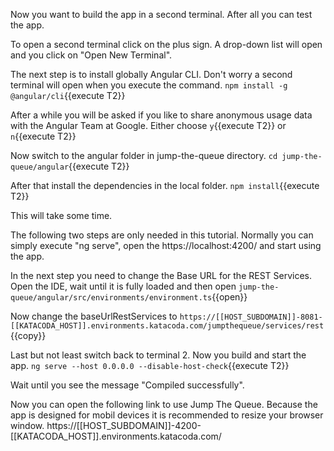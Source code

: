 Now you want to build the app in a second terminal. After all you can test the app.

To open a second terminal click on the plus sign. A drop-down list will open and you click on "Open New Terminal".  

The next step is to install globally Angular CLI. Don't worry a second terminal will open when you execute the command.
`npm install -g @angular/cli`{{execute T2}}

After a while you will be asked if you like to share anonymous usage data with the Angular Team at Google.
Either choose `y`{{execute T2}} or `n`{{execute T2}}
 
Now switch to the angular folder in jump-the-queue directory.
`cd jump-the-queue/angular`{{execute T2}}

 
After that install the dependencies in the local folder.
`npm install`{{execute T2}}

This will take some time.

The following two steps are only needed in this tutorial. Normally you can simply execute "ng serve", open the https://localhost:4200/ and start using the app.

In the next step you need to change the Base URL for the REST Services. Open the IDE, wait until it is fully loaded and then open
`jump-the-queue/angular/src/environments/environment.ts`{{open}}

Now change the baseUrlRestServices to `https://[[HOST_SUBDOMAIN]]-8081-[[KATACODA_HOST]].environments.katacoda.com/jumpthequeue/services/rest`{{copy}}


Last but not least switch back to terminal 2. Now you build and start the app.
`ng serve --host 0.0.0.0 --disable-host-check`{{execute T2}}

 
Wait until you see the message "Compiled successfully". 
 
Now you can open the following link to use Jump The Queue. 
Because the app is designed for mobil devices it is recommended to resize your browser window. 
https://[[HOST_SUBDOMAIN]]-4200-[[KATACODA_HOST]].environments.katacoda.com/
